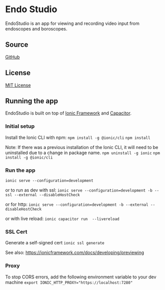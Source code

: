 # Endo Studio
EndoStudio is an app for viewing and recording video input from endoscopes and boroscopes.

## Source
[GitHub](https://github.com/below43/endo-studio)

## License
[MIT License](/LICENSE)

## Running the app
EndoStudio is built on top of [Ionic Framework](https://ionicframework.com/) and [Capacitor](https://capacitorjs.com/).

### Initial setup
Install the Ionic CLI with npm:
`npm install -g @ionic/cli`
`npm install`

Note: If there was a previous installation of the Ionic CLI, it will need to be uninstalled due to a change in package name.
`npm uninstall -g ionic`
`npm install -g @ionic/cli`

### Run the app
`ionic serve --configuration=development`

or to run as dev with ssl:
`ionic serve --configuration=development -b --ssl --external --disableHostCheck`

or for http:
`ionic serve --configuration=development -b --external --disableHostCheck`

or with live reload:
`ionic capacitor run  --livereload`

### SSL Cert

Generate a self-signed cert 
`ionic ssl generate`

See also: https://ionicframework.com/docs/developing/previewing

### Proxy
To stop CORS errors, add the following environment variable to your dev machine
`export IONIC_HTTP_PROXY="https://localhost:7280"`
